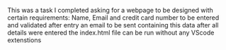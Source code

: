 This was a task I completed asking for a webpage to be designed with certain requirements:
Name, Email and credit card number to be entered and validated after entry
an email to be sent containing this data after all details were entered
the index.html file can be run without any VScode extenstions
